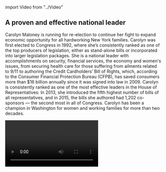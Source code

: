 import Video from "../Video"

## A proven and effective national leader

Carolyn Maloney is running for re-election to continue her fight to expand economic opportunity for all hardworking New York families. Carolyn was first elected to Congress in 1992, where she’s consistently ranked as one of the top producers of legislation, either as stand-alone bills or incorporated into larger legislation packages. She is a national leader with accomplishments on security, financial services, the economy and women's issues, from securing health care for those suffering from ailments related to 9/11 to authoring the Credit Cardholders’ Bill of Rights, which, according to the Consumer Financial Protection Bureau (CFPB), has saved consumers more than $16 billion annually since it was signed into law in 2009. Carolyn is consistently ranked as one of the most effective leaders in the House of Representatives: In 2013, she introduced the fifth highest number of bills of all representatives, and in 2015, the bills she authored had 1,202 co-sponsors — the second most in all of Congress. Carolyn has been a champion in Washington for women and working families for more than two decades.

<Video id="qPJT9am__XM" />

## A tenacious champion for working families

Carolyn is running to continue her career-long fight to expand economic opportunity so that all of New York’s working families can thrive. She was the first woman to chair the joint economic committee, a House and Senate panel that examines and addresses the nation’s most pressing economic issues — in that role, she became just one of just a handful of women in history to chair a Congressional committee. She is currently a senior member of the House financial services committee, where she has stood up to the credit and banking industries to fight for working families. Carolyn has also been a fierce advocate for health care, from passing legislation that provides annual mammograms for women on Medicare to creating women’s health offices in five federal agencies that were incorporated as part of the landmark Affordable Care Act. Carolyn is a courageous fighter for survivors of sexual violence: She is co-chair of the Congressional Caucus on Human Trafficking, and she authored the Debbie Smith Act, which increases funding for law enforcement to process DNA rape kits and has been called “the most important anti-rape legislation in history.” At a time when working families are under attack from the Trump administration and Congressional Republicans like never before, Carolyn is a fearless defender for New Yorkers and all Americans.

## An Empire State leader we cannot take for granted

In 2018, Carolyn is running for re-election — and the stakes for our country are simply too high for us to take her leadership for granted. Fortunately, Carolyn and key members of New York’s legislative leadership are working to position New York as one of the strongest defenses we have against the president’s extreme and divisive agenda — and we need Carolyn to continue leading that defense in Washington. Just as she has always fought for us, let’s show Carolyn the full support of the EMILY’s List community — now more than five million members strong — and help her continue her record of outstanding service for women and families in New York and across the country.
